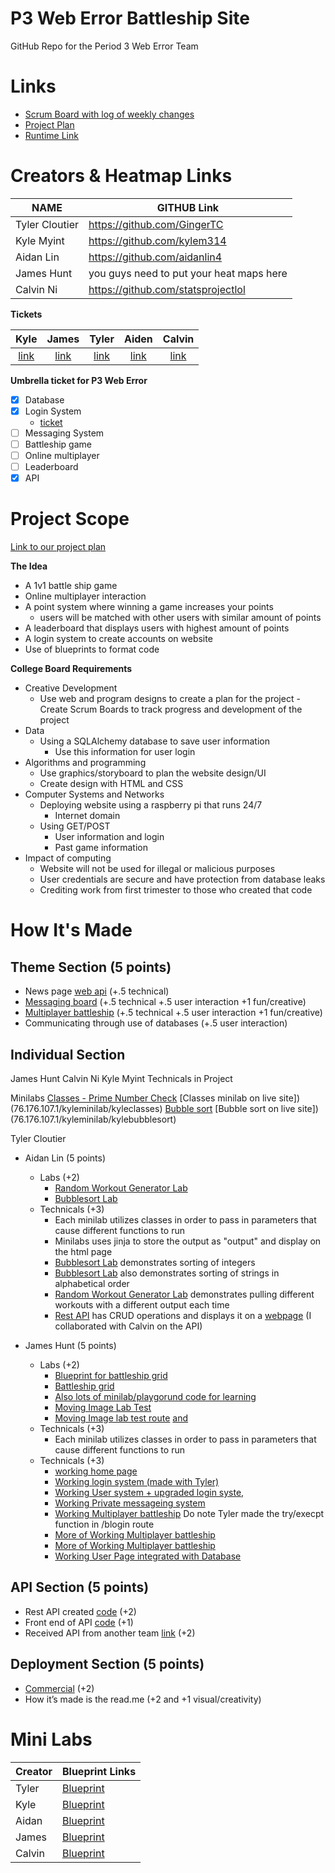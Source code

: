 # P3 Web Error Battleship Site 
GitHub Repo for the Period 3 Web Error Team
# Links
- [Scrum Board with log of weekly changes](https://github.com/kylem314/p3-web-error-project/projects/1)
- [Project Plan](https://docs.google.com/document/d/1mxCPJsmhk86rFyu8uSxPnQBxzuSYuO-hp269rwPNfx8/edit)
- [Runtime Link](https://76.176.107.1)

# Creators & Heatmap Links
NAME             | GITHUB Link |
-------------    | -------------- |
Tyler Cloutier | https://github.com/GingerTC  |
Kyle Myint | https://github.com/kylem314 | 
Aidan Lin | https://github.com/aidanlin4 |
James Hunt   | you guys need to put your heat maps here |
Calvin Ni |https://github.com/statsprojectlol |

**Tickets**

| Kyle | James | Tyler | Aiden | Calvin |
| :---: | :---: | :---: | :---: | :---: | 
| [link](https://github.com/kylem314/p3-web-error-project/projects/1#card-57450505) | [link](https://github.com/kylem314/p3-web-error-project/projects/1#card-57450628) | [link](https://github.com/kylem314/p3-web-error-project/projects/1#card-57451796) | [link](https://github.com/kylem314/p3-web-error-project/projects/1#card-57451796) | [link](https://github.com/kylem314/p3-web-error-project/projects/1#card-57451412) |

**Umbrella ticket for P3 Web Error**

- [x] Database
- [x] Login System
     - [ticket](https://github.com/kylem314/p3-web-error-project/projects/1#card-61146210)
- [ ] Messaging System
- [ ] Battleship game
- [ ] Online multiplayer
- [ ] Leaderboard
- [x] API

# Project Scope

[Link to our project plan](https://docs.google.com/document/d/1mxCPJsmhk86rFyu8uSxPnQBxzuSYuO-hp269rwPNfx8/edit?usp=sharing)

**The Idea**
- A 1v1 battle ship game
- Online multiplayer interaction
- A point system where winning a game increases your points
    - users will be matched with other users with similar amount of points
- A leaderboard that displays users with highest amount of points
- A login system to create accounts on website
- Use of blueprints to format code

**College Board Requirements**
- Creative Development
    - Use web and program designs to create a plan for the project
    -Create Scrum Boards to track progress and development of the project
- Data
    - Using a SQLAlchemy database to save user information 
        - Use this information for user login
- Algorithms and programming
    - Use graphics/storyboard to plan the website design/UI 
    - Create design with HTML and CSS
- Computer Systems and Networks
    - Deploying website using a raspberry pi that runs 24/7
        - Internet domain
    - Using GET/POST
        - User information and login
        - Past game information
- Impact of computing
    - Website will not be used for illegal or malicious purposes
    - User credentials are secure and have protection from database leaks
    - Crediting work from first trimester to those who created that code

# How It's Made
## Theme Section (5 points)
- News page [web api](http://127.0.0.1:5001/news) (+.5 technical)
- [Messaging board](http://127.0.0.1:5001/MessageBoard) (+.5 technical +.5 user interaction +1 fun/creative)
- [Multiplayer battleship](http://127.0.0.1:5001/otherpage) (+.5 technical +.5 user interaction +1 fun/creative)
- Communicating through use of databases (+.5 user interaction)


## Individual Section
James Hunt
Calvin Ni
Kyle Myint
Technicals in Project


Minilabs
[Classes - Prime Number Check](https://github.com/kylem314/p3-web-error-project/blob/main/minilabs/kyleminilab/classes.py) 
[Classes minilab on live site])(76.176.107.1/kyleminilab/kyleclasses)
[Bubble sort](https://github.com/kylem314/p3-web-error-project/blob/main/minilabs/kyleminilab/bubblesort.py)
[Bubble sort on live site])(76.176.107.1/kyleminilab/kylebubblesort)

Tyler Cloutier
- Aidan Lin (5 points)
     - Labs (+2)
          - [Random Workout Generator Lab](https://github.com/kylem314/p3-web-error-project/tree/main/minilabs/aidanminilab/algo)
          - [Bubblesort Lab](https://github.com/kylem314/p3-web-error-project/tree/main/minilabs/aidanminilab/algo)
     - Technicals (+3)
          - Each minilab utilizes classes in order to pass in parameters that cause different functions to run
          - Minilabs uses jinja to store the output as "output" and display on the html page
          - [Bubblesort Lab](76.176.107.1/aidanminilab/bubblesort) demonstrates sorting of integers
          - [Bubblesort Lab](76.176.107.1/aidanminilab/bubblesort) also demonstrates sorting of strings in alphabetical order
          - [Random Workout Generator Lab](76.176.107.1/aidanminilab/) demonstrates pulling different workouts with a different output each time
          - [Rest API](https://github.com/kylem314/p3-web-error-project/tree/main/minilabs/calvinminilab/api) has CRUD operations and displays it on a [webpage](https://github.com/kylem314/p3-web-error-project/blob/main/minilabs/calvinminilab/api/crud.html) (I collaborated with Calvin on the API)

- James Hunt (5 points)
    - Labs (+2)
         - [Blueprint for battleship grid](https://github.com/kylem314/p3-web-error-project/blob/main/blueprints.py)
         - [Battleship grid](https://github.com/kylem314/p3-web-error-project/blob/d662ad5909352fe4b58a5c6ebe179f6f03d068b0/templates/otherpage.html#L80-L129)
         - [Also lots of minilab/playgorund code for learning](https://github.com/kylem314/p3-web-error-project/tree/main/minilabs/jamesminilab)
         - [Moving Image Lab Test](https://github.com/kylem314/p3-web-error-project/blob/main/templates/MovingImage.html)
         - [Moving Image lab test route](https://github.com/kylem314/p3-web-error-project/blob/d662ad5909352fe4b58a5c6ebe179f6f03d068b0/main.py#L103-L132) [and](https://github.com/kylem314/p3-web-error-project/blob/d662ad5909352fe4b58a5c6ebe179f6f03d068b0/main.py#L80-L90)
     - Technicals (+3)
          - Each minilab utilizes classes in order to pass in parameters that cause different functions to run
     - Technicals (+3)
         - [working home page](https://github.com/kylem314/p3-web-error-project/blob/main/templates/home.html)
         - [Working login system (made with Tyler)](https://github.com/kylem314/p3-web-error-project/blob/d662ad5909352fe4b58a5c6ebe179f6f03d068b0/main.py#L188-L236)
         - [Working User system + upgraded login syste,](https://github.com/kylem314/p3-web-error-project/blob/d662ad5909352fe4b58a5c6ebe179f6f03d068b0/main.py#L238-L269)
         - [Working Private messageing system](https://github.com/kylem314/p3-web-error-project/blob/d662ad5909352fe4b58a5c6ebe179f6f03d068b0/main.py#L238-L287)
         - [Working Multiplayer battleship](https://github.com/kylem314/p3-web-error-project/blob/d662ad5909352fe4b58a5c6ebe179f6f03d068b0/main.py#L188-L386) Do note Tyler made the try/execpt function in /blogin route
         - [More of Working Multiplayer battleship](https://github.com/kylem314/p3-web-error-project/blob/d662ad5909352fe4b58a5c6ebe179f6f03d068b0/main.py#L46-L61)
         - [More of Working Multiplayer battleship](https://github.com/kylem314/p3-web-error-project/blob/d662ad5909352fe4b58a5c6ebe179f6f03d068b0/templates/otherpage.html#L1-L179)
         - [Working User Page integrated with Database](https://github.com/kylem314/p3-web-error-project/blob/d662ad5909352fe4b58a5c6ebe179f6f03d068b0/templates/user.html#L1-L142)
          

## API Section (5 points)
- Rest API created [code](https://github.com/kylem314/p3-web-error-project/tree/main/minilabs/calvinminilab/api) (+2)
- Front end of API [code](https://github.com/kylem314/p3-web-error-project/blob/main/minilabs/calvinminilab/api/crud.html) (+1)
- Received API from another team [link](http://127.0.0.1:5001/crossoverapi) (+2)

## Deployment Section (5 points)
- [Commercial](https://youtu.be/HnA21yrnhtQ) (+2)
- How it’s made is the read.me (+2 and +1 visual/creativity)


# Mini Labs

Creator          | Blueprint Links|
-------------    | -------------- |
Tyler | [Blueprint](https://github.com/kylem314/p3-web-error-project/tree/main/minilabs/tylerminilab) |
Kyle | [Blueprint](https://github.com/kylem314/p3-web-error-project/tree/main/minilabs/kyleminilab) |
Aidan | [Blueprint](https://github.com/kylem314/p3-web-error-project/tree/main/minilabs/aidanminilab) |
James | [Blueprint](https://github.com/kylem314/p3-web-error-project/tree/main/minilabs/jamesminilab) |
Calvin | [Blueprint](https://github.com/kylem314/p3-web-error-project/tree/main/minilabs/calvinminilab) |

